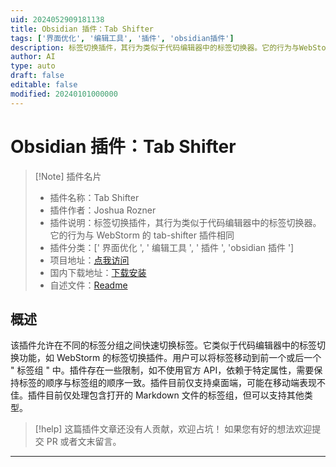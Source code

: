 ```yaml
---
uid: 2024052909181138
title: Obsidian 插件：Tab Shifter
tags: ['界面优化', '编辑工具', '插件', 'obsidian插件']
description: 标签切换插件，其行为类似于代码编辑器中的标签切换器。它的行为与WebStorm的tab-shifter插件相同
author: AI
type: auto
draft: false
editable: false
modified: 20240101000000
---
```


# Obsidian 插件：Tab Shifter

> [!Note] 插件名片
> - 插件名称：Tab Shifter
> - 插件作者：Joshua Rozner
> - 插件说明：标签切换插件，其行为类似于代码编辑器中的标签切换器。它的行为与 WebStorm 的 tab-shifter 插件相同
> - 插件分类：[' 界面优化 ', ' 编辑工具 ', ' 插件 ', 'obsidian 插件 ']
> - 项目地址：[点我访问](https://github.com/jsrozner/obsidian-tab-shifter)
> - 国内下载地址：[下载安装](https://pkmer.cn/products/plugin/pluginMarket/?tab-shifter)
> - 自述文件：[Readme](https://ghproxy.net/https://raw.githubusercontent.com/jsrozner/obsidian-tab-shifter/main/README.md)

## 概述

该插件允许在不同的标签分组之间快速切换标签。它类似于代码编辑器中的标签切换功能，如 WebStorm 的标签切换插件。用户可以将标签移动到前一个或后一个 " 标签组 " 中。插件存在一些限制，如不使用官方 API，依赖于特定属性，需要保持标签的顺序与标签组的顺序一致。插件目前仅支持桌面端，可能在移动端表现不佳。插件目前仅处理包含打开的 Markdown 文件的标签组，但可以支持其他类型。

> [!help]
> 这篇插件文章还没有人贡献，欢迎占坑！
> 如果您有好的想法欢迎提交 PR 或者文末留言。

---



